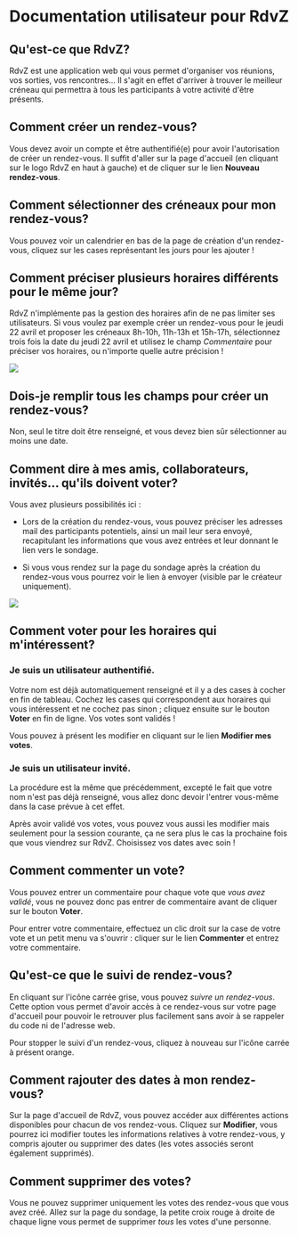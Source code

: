 # Documentation utilisateur pour RdvZ



## Qu'est-ce que RdvZ?

RdvZ est une application web qui vous permet d'organiser vos réunions, vos sorties, vos rencontres...
Il s'agit en effet d'arriver à trouver le meilleur créneau qui permettra à tous les participants à votre activité d'être présents.

## Comment créer un rendez-vous?

Vous devez avoir un compte et être authentifié(e) pour avoir l'autorisation de créer un rendez-vous. Il suffit d'aller sur la page d'accueil (en cliquant sur le logo RdvZ en haut à gauche) et de cliquer sur le lien __Nouveau rendez-vous__.

## Comment sélectionner des créneaux pour mon rendez-vous?

Vous pouvez voir un calendrier en bas de la page de création d'un rendez-vous, cliquez sur les cases représentant les jours pour les ajouter !

## Comment préciser plusieurs horaires différents pour le même jour?

RdvZ n'implémente pas la gestion des horaires afin de ne pas limiter ses utilisateurs. Si vous voulez par exemple créer un rendez-vous pour le jeudi 22 avril et proposer les créneaux 8h-10h, 11h-13h et 15h-17h, sélectionnez trois fois la date du jeudi 22 avril et utilisez le champ _Commentaire_ pour préciser vos horaires, ou n'importe quelle autre précision !

![](/images/doc/date_comments.png)

## Dois-je remplir tous les champs pour créer un rendez-vous?

Non, seul le titre doit être renseigné, et vous devez bien sûr sélectionner au moins une date.

## Comment dire à mes amis, collaborateurs, invités... qu'ils doivent voter?

Vous avez plusieurs possibilités ici : 

* Lors de la création du rendez-vous, vous pouvez préciser les adresses mail des participants potentiels, ainsi un mail leur sera envoyé, recapitulant les informations que vous avez entrées et leur donnant le lien vers le sondage.

* Si vous vous rendez sur la page du sondage après la création du rendez-vous vous pourrez voir le lien à envoyer (visible par le créateur uniquement).

![](/images/doc/link_fr.png)

## Comment voter pour les horaires qui m'intéressent?

### Je suis un utilisateur authentifié.

Votre nom est déjà automatiquement renseigné et il y a des cases à cocher en fin de tableau. Cochez les cases qui correspondent aux horaires qui vous intéressent et ne cochez pas sinon ; cliquez ensuite sur le bouton __Voter__ en fin de ligne. Vos votes sont validés !

Vous pouvez à présent les modifier en cliquant sur le lien __Modifier mes votes__.

### Je suis un utilisateur invité.

La procédure est la même que précédemment, excepté le fait que votre nom n'est pas déjà renseigné, vous allez donc devoir l'entrer vous-même dans la case prévue à cet effet.

Après avoir validé vos votes, vous pouvez vous aussi les modifier mais seulement pour la session courante, ça ne sera plus le cas la prochaine fois que vous viendrez sur RdvZ. Choisissez vos dates avec soin !

## Comment commenter un vote?

Vous pouvez entrer un commentaire pour chaque vote que _vous avez validé_, vous ne pouvez donc pas entrer de commentaire avant de cliquer sur le bouton __Voter__.

Pour entrer votre commentaire, effectuez un clic droit sur la case de votre vote et un petit menu va s'ouvrir : cliquer sur le lien __Commenter__ et entrez votre commentaire.

## Qu'est-ce que le suivi de rendez-vous?

En cliquant sur l'icône carrée grise, vous pouvez _suivre un rendez-vous_. Cette option vous permet d'avoir accès à ce rendez-vous sur votre page d'accueil pour pouvoir le retrouver plus facilement sans avoir à se rappeler du code ni de l'adresse web.

Pour stopper le suivi d'un rendez-vous, cliquez à nouveau sur l'icône carrée à présent orange.

## Comment rajouter des dates à mon rendez-vous?

Sur la page d'accueil de RdvZ, vous pouvez accéder aux différentes actions disponibles pour chacun de vos rendez-vous. Cliquez sur __Modifier__, vous pourrez ici modifier toutes les informations relatives à votre rendez-vous, y compris ajouter ou supprimer des dates (les votes associés seront également supprimés).

## Comment supprimer des votes?

Vous ne pouvez supprimer uniquement les votes des rendez-vous que vous avez créé. Allez sur la page du sondage, la petite croix rouge à droite de chaque ligne vous permet de supprimer _tous_ les votes d'une personne.
